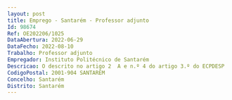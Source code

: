 ```yaml
--- 
layout: post
title: Emprego - Santarém - Professor adjunto
Id: 98674
Ref: OE202206/1025
DataAbertura: 2022-06-29
DataFecho: 2022-08-10
Trabalho: Professor adjunto
Empregador: Instituto Politécnico de Santarém
Descricao: O descrito no artigo 2  A e n.º 4 do artigo 3.º do ECPDESP
CodigoPostal: 2001-904 SANTARÉM
Concelho: Santarém
Distrito: Santarém
--- 
```

